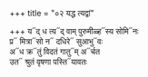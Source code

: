 +++
title = "०२ यद्ध त्यद्वां"

+++
य᳓द् ध त्य᳓द् वाम् पुरुमीळ्ह᳓स्य सोमि᳓नः  
प्र᳓ मित्रा᳓सो न᳓ दधिरे᳓ सुआभु᳓वः  
अ᳓ध क्र᳓तुं विदतं गातु᳓म् अ᳓र्चत  
उत᳓ श्रुतं वृषणा पस्ति᳓यावतः